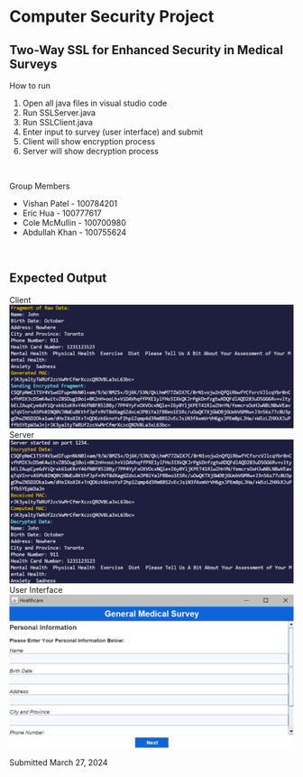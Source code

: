 # Computer Security Project
## Two-Way SSL for Enhanced Security in Medical Surveys 

How to run
1. Open all java files in visual studio code
2. Run SSLServer.java
3. Run SSLClient.java
4. Enter input to survey (user interface) and submit
5. Client will show encryption process
6. Server will show decryption process
</br>

Group Members
- Vishan Patel - 100784201
- Eric Hua - 100777617
- Cole McMullin - 100700980
- Abdullah Khan - 100755624
</br>

## Expected Output
Client
![](https://github.com/23Vishan/Computer_Security_Project/blob/main/Images/Client.png)
</br>
Server
![](https://github.com/23Vishan/Computer_Security_Project/blob/main/Images/Server.png)
</br>
User Interface
![](https://github.com/23Vishan/Computer_Security_Project/blob/main/Images/UI.png)

Submitted March 27, 2024
